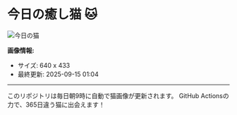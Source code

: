 # 今日の癒し猫 🐱

![今日の猫](https://cdn2.thecatapi.com/images/2m2.jpg)

**画像情報:**
- サイズ: 640 x 433
- 最終更新: 2025-09-15 01:04

---

このリポジトリは毎日朝9時に自動で猫画像が更新されます。
GitHub Actionsの力で、365日違う猫に出会えます！
